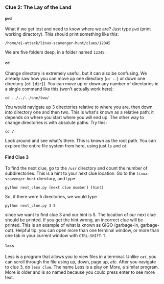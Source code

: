 ### Clue 2: The Lay of the Land ###

#### `pwd` ####

What if we get lost and need to know where we are? Just type `pwd` (print
working directory). This should print something like this:

    /home/e1-attack/linux-scavenger-hunt/clues/12345

We are five folders deep, in a folder named `12345`.

#### `cd` ####

Change directory is extremely useful, but it can also be confusing. We
already saw how you can move up one directory (`cd ..`) or down one directory
(`cd [dir]`). You can move up or down any number of directories in a single
command like this (won't actually work here):

    cd ../../../one/two/

You would navigate up 3 directories relative to where you are, then down
into directory one and then two. This is what's known as a relative path: it
depends on where you start where you will end up. The other way to change
directories is with absolute paths. Try this:

    cd /

Look around and see what's there. This is known as the root path. You can
explore the entire file system from here, using just `ls` and `cd`.

#### Find Clue 3 ####

To find the next clue, go to the `/usr` directory and count the number of
subdirectories. This is a hint to your next clue location. Go to the
`linux-scavenger-hunt` directory, and type

    python next_clue.py [next clue number] [hint]

So, if there were 5 directories, we would type

    python next_clue.py 3 5

since we want to find clue 3 and our hint is 5.
The location of our next clue should be printed. If you get the hint wrong,
an incorrect clue will be printed. This is an example of what is known as GIGO
(garbage-in, garbage-out). Helpful tip: you can open more than one terminal
window, or more than one tab in your current window with `CTRL-SHIFT-T`.

#### `less` ####

Less is a program that allows you to view files in a terminal. Unlike `cat`,
you can scroll through the file using up, down, page up, *etc*. After you
navigate to clue 3, do `less clue`. The name Less is a play on More, a similar
program. More is older and is so named because you could press enter to
see more text.
